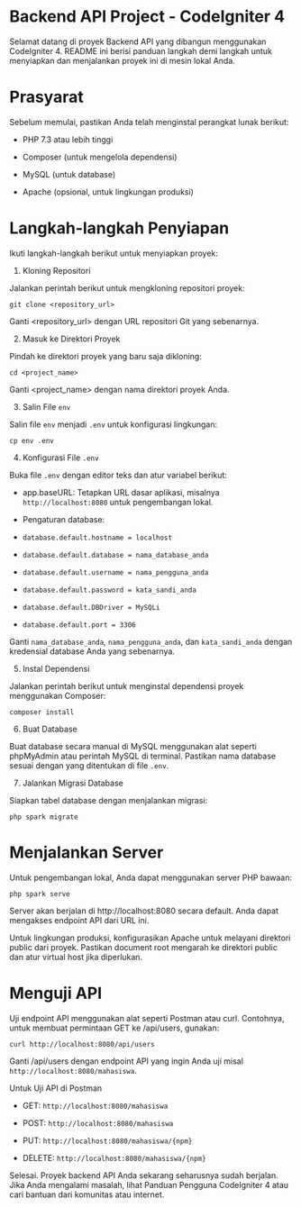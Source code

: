 # Backend API Project - CodeIgniter 4

Selamat datang di proyek Backend API yang dibangun menggunakan CodeIgniter 4. README ini berisi panduan langkah demi langkah untuk menyiapkan dan menjalankan proyek ini di mesin lokal Anda.

# Prasyarat

Sebelum memulai, pastikan Anda telah menginstal perangkat lunak berikut:

- PHP 7.3 atau lebih tinggi

- Composer (untuk mengelola dependensi)

- MySQL (untuk database)

- Apache (opsional, untuk lingkungan produksi)

# Langkah-langkah Penyiapan

Ikuti langkah-langkah berikut untuk menyiapkan proyek:

1. Kloning Repositori

Jalankan perintah berikut untuk mengkloning repositori proyek:

`git clone <repository_url>`

Ganti <repository_url> dengan URL repositori Git yang sebenarnya.

2. Masuk ke Direktori Proyek

Pindah ke direktori proyek yang baru saja dikloning:

`cd <project_name>`

Ganti <project_name> dengan nama direktori proyek Anda.

3. Salin File `env`

Salin file `env` menjadi `.env` untuk konfigurasi lingkungan:

`cp env .env`

4. Konfigurasi File `.env`

Buka file `.env` dengan editor teks dan atur variabel berikut:

- app.baseURL: Tetapkan URL dasar aplikasi, misalnya `http://localhost:8080` untuk pengembangan lokal.

- Pengaturan database:

- `database.default.hostname = localhost`

- `database.default.database = nama_database_anda`

- `database.default.username = nama_pengguna_anda`

- `database.default.password = kata_sandi_anda`

- `database.default.DBDriver = MySQLi`

- `database.default.port = 3306`

Ganti `nama_database_anda`, `nama_pengguna_anda`, dan `kata_sandi_anda` dengan kredensial database Anda yang sebenarnya.

5. Instal Dependensi

Jalankan perintah berikut untuk menginstal dependensi proyek menggunakan Composer:

`composer install`

6. Buat Database

Buat database secara manual di MySQL menggunakan alat seperti phpMyAdmin atau perintah MySQL di terminal. Pastikan nama database sesuai dengan yang ditentukan di file `.env`.

7. Jalankan Migrasi Database

Siapkan tabel database dengan menjalankan migrasi:

`php spark migrate`

# Menjalankan Server

Untuk pengembangan lokal, Anda dapat menggunakan server PHP bawaan:

`php spark serve`

Server akan berjalan di http://localhost:8080 secara default. Anda dapat mengakses endpoint API dari URL ini.

Untuk lingkungan produksi, konfigurasikan Apache untuk melayani direktori public dari proyek. Pastikan document root mengarah ke direktori public dan atur virtual host jika diperlukan.

# Menguji API

Uji endpoint API menggunakan alat seperti Postman atau curl. Contohnya, untuk membuat permintaan GET ke /api/users, gunakan:

`curl http://localhost:8080/api/users`

Ganti /api/users dengan endpoint API yang ingin Anda uji misal `http://localhost:8080/mahasiswa`.

Untuk Uji API di Postman

- GET: `http://localhost:8080/mahasiswa`

- POST: `http://localhost:8080/mahasiswa`

- PUT: `http://localhost:8080/mahasiswa/{npm}`

- DELETE: `http://localhost:8080/mahasiswa/{npm}`

Selesai. Proyek backend API Anda sekarang seharusnya sudah berjalan. Jika Anda mengalami masalah, lihat Panduan Pengguna CodeIgniter 4 atau cari bantuan dari komunitas atau internet.
